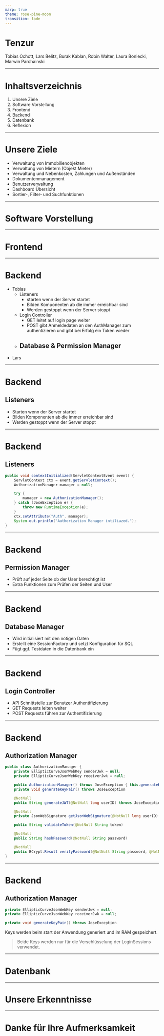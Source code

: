 ```yaml
---
marp: true
theme: rose-pine-moon
transition: fade
---
```


<!-- paginate: skip -->

# <!--fit-->Tenzur

Tobias Ochott, Lars Belitz, Burak Kablan, Robin Walter, Laura Boniecki, Marwin Parchainski

---

<!-- paginate: true -->

# Inhaltsverzeichnis

1. <span style="view-transition-name: Unsere-Ziele">Unsere Ziele</span>
2. Software Vorstellung
3. Frontend
4. Backend
5. Datenbank
6. Reflexion

---

# <span style="view-transition-name: Unsere-Ziele">Unsere Ziele</span>

- Verwaltung von Immobilienobjekten
- Verwaltung von Mietern (Objekt Mieter)
- Verwaltung und Nebenkosten, Zahlungen und Außenständen
- Dokumentenmanagement
- Benutzerverwaltung
- Dashboard Übersicht
- Sortier-, Filter- und Suchfunktionen

---

# Software Vorstellung

---

# Frontend

---

# <span style="view-transition-name: Backend">Backend</span>

- Tobias
    - <span style="view-transition-name: Listeners">Listeners</span>
        - starten wenn der Server startet
        - Bilden Komponenten ab die immer erreichbar sind
        - Werden gestoppt wenn der Server stoppt
    - Login Controller
        - GET leitet auf login page weiter
        - POST gibt Anmeldedaten an den AuthManager zum authentizieren und gibt bei Erfolg ein Token wieder
    - Database & Permission Manager
        -
- Lars

---

# <span style="view-transition-name: Backend">Backend</span>

## <span style="view-transition-name: Listeners">Listeners</span>

- Starten wenn der Server startet
- Bilden Komponenten ab die immer erreichbar sind
- Werden gestoppt wenn der Server stoppt

---

<!-- paginate: hold -->

# <span style="view-transition-name: Backend">Backend</span>

## <span style="view-transition-name: Listeners">Listeners</span>

```java
public void contextInitialized(ServletContextEvent event) {
    ServletContext ctx = event.getServletContext();
    AuthorizationManager manager = null;

    try {
        manager = new AuthorizationManager();
    } catch (JoseException e) {
        throw new RuntimeException(e);
    }
    ctx.setAttribute("Auth", manager);
    System.out.println("Authorization Manager intiliazed.");
}
```

---

# <span style="view-transition-name: Backend">Backend</span>

## Permission Manager

- Prüft auf jeder Seite ob der User berechtigt ist
- Extra Funktionen zum Prüfen der Seiten und User

---

# <span style="view-transition-name: Backend">Backend</span>

## Database Manager

- Wird initialisiert mit den nötigen Daten
- Erstellt eine SessionFactory und setzt Konfiguration für SQL
- Fügt ggf. Testdaten in die Datenbank ein

---

# <span style="view-transition-name: Backend">Backend</span>

## Login Controller

- API Schnittstelle zur Benutzer Authentifizierung
- GET Requests leiten weiter
- POST Requests führen zur Authentifizierung

---

# <span style="view-transition-name: Backend">Backend</span>

## <span style="view-transition-name: Authorization-Manager">Authorization Manager</span>

```java
public class AuthorizationManager {
    private EllipticCurveJsonWebKey senderJwk = null;
    private EllipticCurveJsonWebKey receiverJwk = null;

    public AuthorizationManager() throws JoseException { this.generateKeyPair(); }
    private void generateKeyPair() throws JoseException

    @NotNull
    public String generateJWT(@NotNull long userID) throws JoseException

    @NotNull
    private JsonWebSignature getJsonWebSignature(@NotNull long userID)

    public String validateToken(@NotNull String token)

    @NotNull
    public String hashPassword(@NotNull String password)

    @NotNull
    public BCrypt.Result verifyPassword(@NotNull String password, @NotNull String hashedPassword)
}
```

---

<!-- paginate: hold -->

# <span style="view-transition-name: Backend">Backend</span>

## <span style="view-transition-name: Authorization-Manager">Authorization Manager</span>

```java
private EllipticCurveJsonWebKey senderJwk = null;
private EllipticCurveJsonWebKey receiverJwk = null;

private void generateKeyPair() throws JoseException
```

Keys werden beim start der Anwendung generiert und im RAM gespeichert.

> Beide Keys werden nur für die Verschlüsselung der LoginSessions verwendet.

---

<!-- paginate: true -->

# Datenbank

---

# Unsere Erkenntnisse

---

<!-- paginate: false -->

# <!--fit--> Danke für Ihre Aufmerksamkeit
